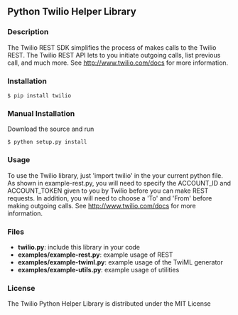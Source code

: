 ## Python Twilio Helper Library

### Description
The Twilio REST SDK simplifies the process of makes calls to the Twilio REST.
The Twilio REST API lets to you initiate outgoing calls, list previous call,
and much more.  See http://www.twilio.com/docs for more information.

### Installation

    $ pip install twilio

### Manual Installation
Download the source and run

    $ python setup.py install

### Usage
To use the Twilio library, just 'import twilio' in the your current python
file. As shown in example-rest.py, you will need to specify the ACCOUNT_ID and
ACCOUNT_TOKEN given to you by Twilio before you can make REST requests. In
addition, you will need to choose a 'To' and 'From' before making
outgoing calls. See http://www.twilio.com/docs for more information.

### Files
  * **twilio.py**: include this library in your code
  * **examples/example-rest.py**: example usage of REST
  * **examples/example-twiml.py**: example usage of the TwiML generator
  * **examples/example-utils.py**: example usage of utilities

### License
The Twilio Python Helper Library is distributed under the MIT License
